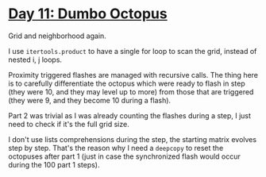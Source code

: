 # [Day 11: Dumbo Octopus](https://adventofcode.com/2021/day/11)

Grid and neighborhood again.

I use `itertools.product` to have a single for loop to scan the grid, instead of nested i, j loops. 

Proximity triggered flashes are managed with recursive calls. 
The thing here is to carefully differentiate 
the octopus which were ready to flash in step (they were 10, and they may level up to more) 
from those that are triggered (they were 9, and they become 10 during a flash).

Part 2 was trivial as I was already counting the flashes during a step, I just need to check if it's the full grid size.

I don't use lists comprehensions during the step, the starting matrix evolves step by step. 
That's the reason why I need a `deepcopy` to reset the octopuses after part 1 (just in case the synchronized
flash would occur during the 100 part 1 steps).
